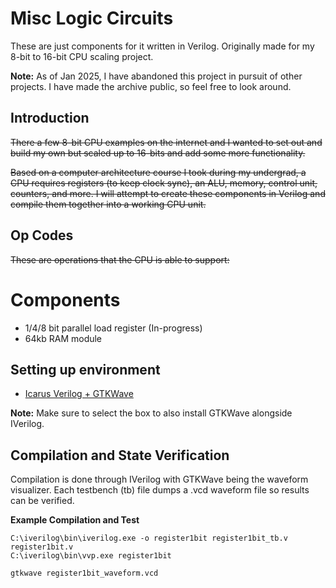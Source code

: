 # Misc Logic Circuits
These are just components for it written in Verilog. Originally made for my 8-bit to 16-bit CPU scaling project. 

**Note:** As of Jan 2025, I have abandoned this project in pursuit of other projects. I have made the archive public, so feel free to look around. 

## Introduction
~~There a few 8-bit CPU examples on the internet and I wanted to set out and build my own but scaled up to 16-bits and add some more functionality.~~

~~Based on a computer architecture course I took during my undergrad, a CPU requires registers (to keep clock sync), an ALU, memory, control unit, counters, and more. I will attempt to create these components in Verilog and compile them together into a working CPU unit.~~

## Op Codes
~~These are operations that the CPU is able to support:~~

# Components
- 1/4/8 bit parallel load register (In-progress)
- 64kb RAM module

## Setting up environment
- [Icarus Verilog + GTKWave](https://bleyer.org/icarus/)

**Note:** Make sure to select the box to also install GTKWave alongside IVerilog.

## Compilation and State Verification
Compilation is done through IVerilog with GTKWave being the waveform visualizer. Each testbench (tb) file dumps a .vcd waveform file so results can be verified.

**Example Compilation and Test**
```
C:\iverilog\bin\iverilog.exe -o register1bit register1bit_tb.v register1bit.v
C:\iverilog\bin\vvp.exe register1bit

gtkwave register1bit_waveform.vcd
```
